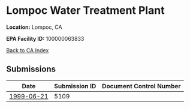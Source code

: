 # Lompoc Water Treatment Plant

**Location:** Lompoc, CA

**EPA Facility ID:** 100000063833

[Back to CA Index](../../index.md)

## Submissions

| Date | Submission ID | Document Control Number |
|------|--------------|-------------------------|
| [1999-06-21](submissions/5109.md) | 5109 |  |
